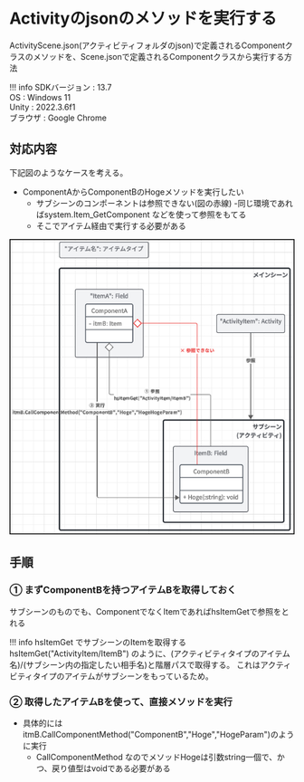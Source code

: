 # Activityのjsonのメソッドを実行する 

ActivityScene.json(アクティビティフォルダのjson)で定義されるComponentクラスのメソッドを、Scene.jsonで定義されるComponentクラスから実行する方法

!!! info
    SDKバージョン : 13.7<br>
    OS : Windows 11<br>
    Unity : 2022.3.6f1<br>
    ブラウザ : Google Chrome<br>

## 対応内容

下記図のようなケースを考える。

- ComponentAからComponentBのHogeメソッドを実行したい
    - サブシーンのコンポーネントは参照できない(図の赤線)
        -同じ環境であればsystem.Item_GetComponent などを使って参照をもてる
    - そこでアイテム経由で実行する必要がある

![ExecuteActivityJsonMethod](img/ExecuteActivityJsonMethod.jpg)

## 手順

### ① まずComponentBを持つアイテムBを取得しておく
サブシーンのものでも、ComponentでなくItemであればhsItemGetで参照をとれる

!!! info hsItemGet でサブシーンのItemを取得する
    hsItemGet("ActivityItem/ItemB") のように、(アクティビティタイプのアイテム名)/(サブシーン内の指定したい相手名)と階層パスで取得する。 これはアクティビティタイプのアイテムがサブシーンをもっているため。

### ② 取得したアイテムBを使って、直接メソッドを実行
- 具体的にはitmB.CallComponentMethod("ComponentB","Hoge","HogeParam")のように実行
    - CallComponentMethod なのでメソッドHogeは引数string一個で、かつ、戻り値型はvoidである必要がある
